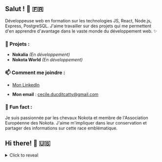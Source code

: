 ##  Salut ! 👋 🇫🇷
Développeuse web en formation sur les technologies JS, React, Node.js, Express, PostgreSQL. J'aime travailler sur des projets qui me permettent d'en apprendre d'avantage dans le vaste monde du développement web. ✨

### 🎯 Projets :
- **Nokalia** *(En développement)*
- **Nokota World** *(En développement)*

### 📫 Comment me joindre :
- [Mon LinkedIn](https://www.linkedin.com/in/c%C3%A9cile-duc-dit-catty/)

- **Mon email** : cecile.ducditcatty@gmail.com

### 🐎 Fun fact : 
Je suis passionnée par les chevaux Nokota et membre de l'Association Européenne des Nokota.
J'aime m'impliquer dans leur conservation et partager des informations sur cette race emblématique.

##  Hi there! 👋 🇺🇸
<details>
  <summary>Click to reveal</summary>
Web developer in training on JS, React, Node.js, Express, and PostgreSQL technologies. I enjoy working on projects that allow me to learn more in the vast world of web development. ✨

### 🎯 Projects:
- **Pet Foster Connect** *(In developpment)*
- **Nokota World** *(In developpment)*
  
  

### 📫 How to reach me:

- [My LinkedIn](https://www.linkedin.com/in/c%C3%A9cile-duc-dit-catty/)
- **My email** : cecile.ducditcatty@gmail.com

### 🐎 Fun fact:
I am passionate about Nokota horses and I'm a member of the European Nokota Association. 
I enjoy getting involved in their conservation and sharing information about this iconic breed.
</details>

